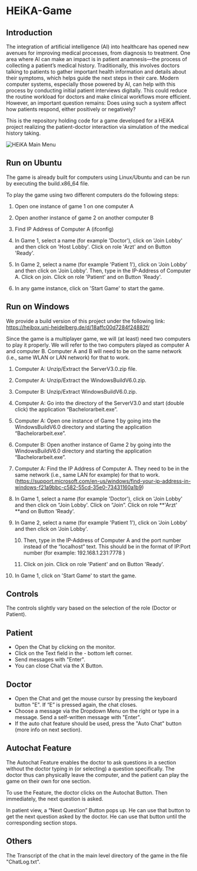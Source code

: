 # HEiKA-Game

## Introduction 

The integration of artificial intelligence (AI) into healthcare has opened new avenues for improving medical processes, from diagnosis to treatment. One area where AI can make an impact is in patient anamnesis—the process of collecting a patient’s medical history. Traditionally, this involves doctors talking to patients to gather important health information and details about their symptoms, which helps guide the next steps in their care. Modern computer systems, especially those powered by AI, can help with this process by conducting initial patient interviews digitally. This could reduce the routine workload for doctors and make clinical workflows more efficient. However, an important question remains: Does using such a system affect how patients respond, either positively or negatively?

This is the repository holding code for a game developed for a HEiKA project realizing the patient-doctor interaction via simulation of the medical history taking.  

![HEiKA Main Menu](/Imgs/heika_main_menu.png "HEiKA Main Menu")

## Run on Ubuntu

The game is already built for computers using Linux/Ubuntu and can be run by executing the build.x86_64 file. 

To play the game using two different computers do the following steps:

1. Open one instance of game 1 on one computer A  

2. Open another instance of game 2 on another computer B 

3. Find IP Address of Computer A (ifconfig) 

4. In Game 1, select a name (for example 'Doctor'), click on 'Join Lobby' and then click on 'Host Lobby'. Click on role 'Arzt' and on Button 'Ready'. 

5. In Game 2, select a name (for example 'Patient 1'), click on 'Join Lobby' and then click on 'Join Lobby'. Then, type in the IP-Address of Computer A. Click on join. Click on role 'Patient' and on Button 'Ready'. 

6. In any game instance, click on 'Start Game' to start the game.

## Run on Windows

We provide a build version of this project under the following link: https://heibox.uni-heidelberg.de/d/18affc00d7284f24882f/

Since the game is a multiplayer game, we will (at least) need two computers to play it properly. We will refer to the two computers played as computer A and computer B. Computer A and B will need to be on the same network (i.e., same WLAN or LAN network) for that to work. 

1. Computer A: Unzip/Extract the ServerV3.0.zip file. 

2. Computer A: Unzip/Extract the WindowsBuildV6.0.zip. 

3. Computer B: Unzip/Extract WindowsBuildV6.0.zip. 

4. Computer A: Go into the directory of the ServerV3.0 and start (double click) the application “Bachelorarbeit.exe”. 

5. Computer A: Open one instance of Game 1 by going into the WindowsBuildV6.0 directory and starting the application “Bachelorarbeit.exe”. 

6. Computer B: Open another instance of Game 2 by going into the WindowsBuildV6.0 directory and starting the application “Bachelorarbeit.exe”. 

7. Computer A: Find the IP Address of Computer A. They need to be in the same network (i.e., same LAN for example) for that to work. (https://support.microsoft.com/en-us/windows/find-your-ip-address-in-windows-f21a9bbc-c582-55cd-35e0-73431160a1b9) 

8. In Game 1, select a name (for example 'Doctor'), click on 'Join Lobby' and then click on “Join Lobby'. Click on “Join”. Click on role **'Arzt' **and on Button 'Ready'. 

9. In Game 2, select a name (for example 'Patient 1'), click on 'Join Lobby' and then click on 'Join Lobby'.  

    10. Then, type in the IP-Address of Computer A and the port number instead of the “localhost” text. This should be in the format of IP:Port number (for example: 192.168.1.231:7778 )  

    11. Click on join. Click on role 'Patient' and on Button 'Ready'. 

12. In Game 1, click on 'Start Game' to start the game. 

## Controls
The controls slightly vary based on the selection of the role (Doctor or Patient). 

## Patient
- Open the Chat by clicking on the monitor. 
- Click on the Text field in the - bottom left corner.  
- Send messages with "Enter".  
- You can close Chat via the X Button. 

## Doctor
- Open the Chat and get the mouse cursor by pressing the keyboard button "E". If “E” is pressed again, the chat closes. 
- Choose a message via the Dropdown Menu on the right or type in a message. Send a self-written message with "Enter". 
- If the auto chat feature should be used, press the "Auto Chat" button (more info on next section).    

## Autochat Feature
The Autochat Feature enables the doctor to ask questions in a section without the doctor typing in (or selecting) a question specifically. The doctor thus can physically leave the computer, and the patient can play the game on their own for one section. 

To use the Feature, the doctor clicks on the Autochat Button. Then immediately, the next question is asked. 

In patient view, a “Next Question” Button pops up. He can use that button to get the next question asked by the doctor. He can use that button until the corresponding section stops. 

## Others
The Transcript of the chat in the main level directory of the game in the file "ChatLog.txt".  
